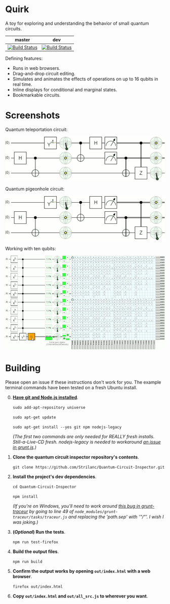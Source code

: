 # Quirk

A toy for exploring and understanding the behavior of small quantum circuits.

| master | dev |
|--------|-----|
| [![Build Status](https://travis-ci.org/Strilanc/Quantum-Circuit-Inspector.svg?branch=master)](https://travis-ci.org/Strilanc/Quantum-Circuit-Inspector)      | [![Build Status](https://travis-ci.org/Strilanc/Quantum-Circuit-Inspector.svg?branch=dev)](https://travis-ci.org/Strilanc/Quantum-Circuit-Inspector) |

Defining features:

- Runs in web browsers.
- Drag-and-drop circuit editing.
- Simulates and animates the effects of operations on up to 16 qubits in real time.
- Inline displays for conditional and marginal states.
- Bookmarkable circuits.

# Screenshots

Quantum teleportation circuit:

![Quantum teleportation](/README_TeleportationLoop.gif)

Quantum pigeonhole circuit:

![The Inspector](/README_TeleportationLoop.gif)

Working with ten qubits:

![Ten qubits animation](/README_TenQubitsLoop.gif)

# Building

Please open an issue if these instructions don't work for you.
The example terminal commands have been tested on a fresh Ubuntu install.

0. **[Have git and Node.js installed](https://nodejs.org/en/download/)**.

    `sudo add-apt-repository universe`
    
    `sudo apt-get update`
    
    `sudo apt-get install --yes git npm nodejs-legacy`

    *(The first two commands are only needed for REALLY fresh installs. Still-a-Live-CD fresh. nodejs-legacy is needed
    to workaround [an issue in grunt.js](https://github.com/nodejs/node-v0.x-archive/issues/3911).)*

0. **Clone the quantum circuit inspector repository's contents**.

    `git clone https://github.com/Strilanc/Quantum-Circuit-Inspector.git`

0. **Install the project's dev dependencies**.

    `cd Quantum-Circuit-Inspector`
    
    `npm install`

    *(If you're on Windows, you'll need to work around
      [this bug in grunt-traceur](https://github.com/aaronfrost/grunt-traceur/issues/66) by going to line 49 of
      `node_modules/grunt-traceur/tasks/traceur.js` and replacing the 'path.sep' with '"/"'. I wish I was joking.)*

0. **(*Optional*) Run the tests**.

    `npm run test-firefox`

0. **Build the output files**.

    `npm run build`

0. **Confirm the output works by opening `out/index.html` with a web browser**.

    `firefox out/index.html`

0. **Copy `out/index.html` and `out/all_src.js` to wherever you want**.
